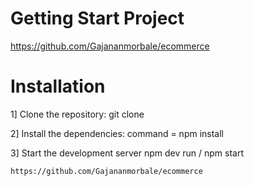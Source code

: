 # Getting Start Project

https://github.com/Gajananmorbale/ecommerce

# Installation 

1]   Clone the repository:
          git clone 
          
2]  Install the dependencies:
        command = npm install
        
3] Start the development server
        npm dev run / npm start

```bash
https://github.com/Gajananmorbale/ecommerce

